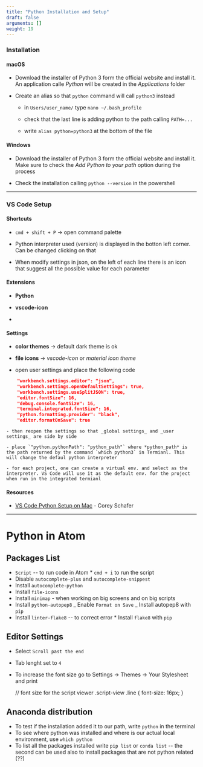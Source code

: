 ```yaml
---
title: "Python Installation and Setup"
draft: false
arguments: []
weight: 19
---
```


### Installation

#### macOS
    
- Download the installer of Python 3 form the official website and install it. An application calle _Python_ will be created in the _Applications_ folder

- Create an alias so that `python` command will call `python3` instead
    
    - in `Users/user_name/` type `nano ~/.bash_profile`

    - check that the last line is adding python to the path calling `PATH=...`

    - write `alias python=python3` at the bottom of the file

#### Windows

- Download the installer of Python 3 form the official website and install it. Make sure to check the _Add Python to your path_ option during the process

- Check the installation calling `python --version` in the powershell

* * *

### VS Code Setup

#### Shortcuts

-   `cmd + shift + P` → open command palette

-   Python interpreter used (version) is displayed in the botton left corner. Can be changed clicking on that

-   When modify settings in json, on the left of each line there is an icon that suggest all the possible value for each parameter

#### Extensions

-   **Python**

-   **vscode-icon**
-   

#### Settings

-   **color themes** → default dark theme is ok

-   **file icons** → _vscode-icon_ or _material icon theme_

-   open user settings and place the following code

```json
    "workbench.settings.editor": "json",
    "workbench.settings.openDefaultSettings": true,
    "workbench.settings.useSplitJSON": true,
    "editor.fontSize": 16,
    "debug.console.fontSize": 16,
    "terminal.integrated.fontSize": 16,
    "python.formatting.provider": "black",
    "editor.formatOnSave": true
```

    - then reopen the settings so that _global settings_ and _user settings_ are side by side

    - place `"python.pythonPath": "python_path"` where *python_path* is the path returned by the command `which python3` in Termianl. This will change the defaul python interpreter

    - for each project, one can create a virtual env. and select as the interpreter. VS Code will use it as the default env. for the project when run in the integrated termianl

#### Resources

-   [VS Code Python Setup on Mac](https://youtu.be/06I63_p-2A4) - Corey Schafer

* * *

# Python in Atom

## Packages List

-   `Script` -- to run code in Atom
    		\* `cmd + i` to run the script
-   Disable `autocomplete-plus` and `autocomplete-snippest`
-   Install `autocomplete-python`
-   Install `file-icons`
-   Install `minimap` - when working on big screens and on big scripts
-   Install `python-autopep8`
    		_ Enable `Format on Save`
    		_ Install autopep8 with `pip`
-   Install `linter-flake8` -- to correct error
    		\* Install `flake8` with `pip`

## Editor Settings

-   Select `Scroll past the end`
-   Tab lenght set to `4`
-   To increase the font size go to Settings -> Themes -> Your Stylesheet and print


    // font size for the script viewer
    .script-view .line {
      font-size: 16px;
    }

## Anaconda distribution

-   To test if the installation added it to our path, write `python` in the terminal
-   To see where python was installed and where is our actual local environment, use `which python`
-   To list all the packages installed write `pip list` or `conda list` -- the second can be used also to install packages that are not python related (??)
